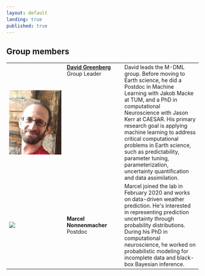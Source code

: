 ```yaml
---
layout: default
landing: true
published: true
---
```


## Group members
 <table style="width:100%">
   <colgroup>
    <col style="width:30%">
    <col style="width:30%">    
    <col>
  </colgroup>
  <tr>
    <td style="vertical-align:middle"><img align="center" src="david.png" style="margin: 0px 0px 0px 0px"></td>
    <td style="vertical-align:top"><strong><a href="mailto:david.greenberg@hzg.de">David Greenberg</a></strong><br/>
    Group Leader</td>
    <td style="vertical-align:top">David leads the M-DML group. Before moving to Earth science, he did a Postdoc in Machine Learning with Jakob Macke at TUM, and a PhD in computational Neuroscience with Jason Kerr at CAESAR.
    His primary research goal is applying machine learning to address critical computational problems in Earth science, such as predictability, parameter tuning, parameterization, uncertainty quantification and data assimilation. 
    </td>
  </tr>
  <tr>
    <td><img align="center" src="marcel.png" style="margin: 0px 0px 0px 0px; vertical-align:top"></td>
    <td><strong>Marcel Nonnenmacher</strong><br/>
    Postdoc</td>
    <td>Marcel joined the lab in February 2020 and works on data-driven weather prediction. He's interested in representing prediction uncertainty through probability distributions. During his PhD in computational neuroscience, he worked on probabilistic modeling for incomplete data and black-box Bayesian inference.</td>
  </tr>
</table> 